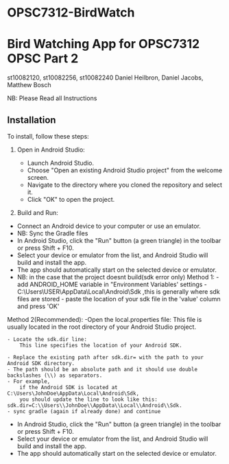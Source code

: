# OPSC7312-BirdWatch
Bird Watching App for OPSC7312 
OPSC Part 2
=======================================
st10082120, st10082256, st10082240
Daniel Heilbron, Daniel Jacobs, Matthew Bosch

NB: Please Read all Instructions

Installation
------------
To install, follow these steps:

1. Open in Android Studio:
   - Launch Android Studio.
   - Choose "Open an existing Android Studio project" from the welcome screen.
   - Navigate to the directory where you cloned the repository and select it.
   - Click "OK" to open the project.

2.  Build and Run:
   - Connect an Android device to your computer or use an emulator.
   - NB: Sync the Gradle files
   - In Android Studio, click the "Run" button (a green triangle) in the toolbar or press Shift + F10.
   - Select your device or emulator from the list, and Android Studio will build and install the app.
   - The app should automatically start on the selected device or emulator.
   - NB: in the case that the project doesnt build(sdk error only)
Method 1:
 	- add ANDROID_HOME variable in "Environment Variables' settings
	- C:\Users\USER\AppData\Local\Android\Sdk ,this is generally where sdk files are stored
	- paste the location of your sdk file in the 'value' column and press 'OK'

Method 2(Recommended):
	-Open the local.properties file: 
		This file is usually located in the root directory of your Android Studio project.

	- Locate the sdk.dir line: 
		This line specifies the location of your Android SDK.

	- Replace the existing path after sdk.dir= with the path to your Android SDK directory. 
	- The path should be an absolute path and it should use double backslashes (\\) as separators. 
	- For example, 
		if the Android SDK is located at C:\Users\JohnDoe\AppData\Local\Android\Sdk, 
		you should update the line to look like this: sdk.dir=C:\\Users\\JohnDoe\\AppData\\Local\\Android\\Sdk.
  	- sync gradle (again if already done) and continue	

   - In Android Studio, click the "Run" button (a green triangle) in the toolbar or press Shift + F10.
   - Select your device or emulator from the list, and Android Studio will build and install the app.
   - The app should automatically start on the selected device or emulator.

